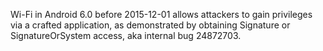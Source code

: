Wi-Fi in Android 6.0 before 2015-12-01 allows attackers to gain privileges via a crafted application, as demonstrated by obtaining Signature or SignatureOrSystem access, aka internal bug 24872703.